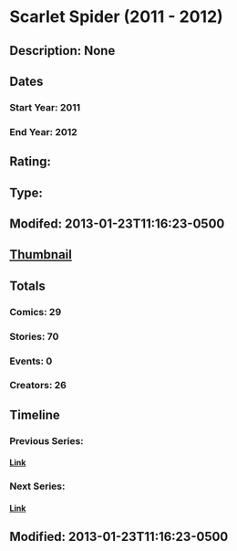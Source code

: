 # Scarlet Spider (2011 - 2012)
## Description: None
## Dates
### Start Year: 2011
### End Year: 2012
## Rating: 
## Type: 
## Modifed: 2013-01-23T11:16:23-0500
## [Thumbnail](http://i.annihil.us/u/prod/marvel/i/mg/c/20/54f4d66dca02d.jpg)
## Totals
### Comics: 29
### Stories: 70
### Events: 0
### Creators: 26
## Timeline
### Previous Series: 
#### [Link]()
### Next Series: 
#### [Link]()
## Modified: 2013-01-23T11:16:23-0500